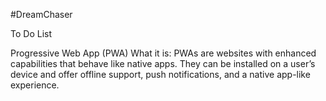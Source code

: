 #DreamChaser 

To Do List

Progressive Web App (PWA)
What it is: PWAs are websites with enhanced capabilities that behave like native apps. They can be installed on a user’s device and offer offline support, push notifications, and a native app-like experience.
